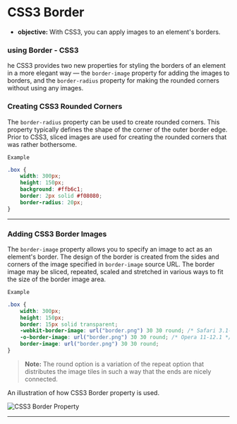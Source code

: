 # CSS3 Border
- **objective:** With CSS3, you can apply images to an element's borders.

### using Border - CSS3
he CSS3 provides two new properties for styling the borders of an element in a more elegant way — the `border-image` property for adding the images to borders, and the `border-radius` property for making the rounded corners without using any images.

### Creating CSS3 Rounded Corners
The `border-radius` property can be used to create rounded corners. This property typically defines the shape of the corner of the outer border edge. Prior to CSS3, sliced images are used for creating the rounded corners that was rather bothersome.

`Example`
```css
.box {
    width: 300px;
    height: 150px;
    background: #ffb6c1;
    border: 2px solid #f08080;
    border-radius: 20px;
}
```
---
### Adding CSS3 Border Images
The `border-image` property allows you to specify an image to act as an element's border.
The design of the border is created from the sides and corners of the image specified in `border-image` source URL. The border image may be sliced, repeated, scaled and stretched in various ways to fit the size of the border image area.

`Example`
```css
.box {
    width: 300px;
    height: 150px;
    border: 15px solid transparent;
    -webkit-border-image: url("border.png") 30 30 round; /* Safari 3.1-5 */
    -o-border-image: url("border.png") 30 30 round; /* Opera 11-12.1 */
    border-image: url("border.png") 30 30 round;
}
```
>**Note:** The round option is a variation of the repeat option that distributes the image tiles in such a way that the ends are nicely connected.

An illustration of how CSS3 Border property is used.

![CSS3 Border Property](https://www.wdb.injoystudio.com/wp-content/uploads/screenshot-Visual-CSS-Generator-for-Web-Designers.png)

---